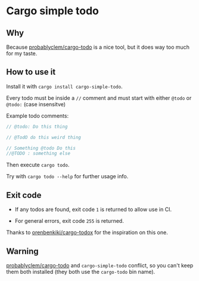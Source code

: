 # Cargo simple todo

## Why

Because
[probablyclem/cargo-todo](https://github.com/ProbablyClem/cargo-todo) is
a nice tool, but it does way too much for my taste.

## How to use it

Install it with `cargo install cargo-simple-todo`.

Every todo must be inside a `//` comment and must start with either
`@todo` or `@todo:` (case insensitve)

Example todo comments:

``` rust
// @todo: Do this thing

// @TodO do this weird thing

// Something @todo Do this
//@TODO : something else
```

Then execute `cargo todo`.

Try with `cargo todo --help` for further usage info.

## Exit code

-   If any todos are found, exit code `1` is returned to allow use in
    CI.

-   For general errors, exit code `255` is returned.

Thanks to
[orenbenkiki/cargo-todox](https://github.com/orenbenkiki/cargo-todox)
for the inspiration on this one.

## Warning

[probablyclem/cargo-todo](https://github.com/ProbablyClem/cargo-todo)
and `cargo-simple-todo` conflict, so you can't keep them both installed
(they both use the `cargo-todo` bin name).
